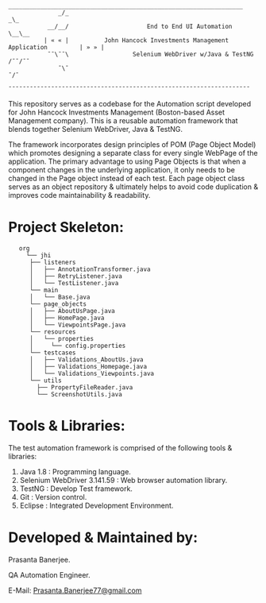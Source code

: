                      __________________________________________________________________
                  _/_                                                                  _\_
               __/__/                      End to End UI Automation                    \__\__
              | « « |          John Hancock Investments Management Application         | » » |
               ¯¯\¯¯\                  Selenium WebDriver w/Java & TestNG              /¯¯/¯¯
                  ¯\¯                                                                  ¯/¯
                    ¯¯¯¯¯¯¯¯¯¯¯¯¯¯¯¯¯¯¯¯¯¯¯¯¯¯¯¯¯¯¯¯¯¯¯¯¯¯¯¯¯¯¯¯¯¯¯¯¯¯¯¯¯¯¯¯¯¯¯¯¯¯¯¯¯¯¯¯
This repository serves as a codebase for the Automation script developed for John Hancock Investments Management (Boston-based Asset Management company).
This is a reusable automation framework that blends together Selenium WebDriver, Java & TestNG.

The framework incorporates design principles of POM (Page Object Model) which promotes designing a separate class for every single WebPage of the application. The primary advantage to using Page Objects is that when a component changes in the underlying application, 
it only needs to be changed in the Page object instead of each test. Each page object class serves as an object repository & ultimately helps to avoid code duplication & improves code maintainability & readability.

Project Skeleton:
===================
```
   org
     └── jhi
	  ├── listeners
	  │   ├── AnnotationTransformer.java
	  │   ├── RetryListener.java
	  │   └── TestListener.java
	  └── main
	  │   └── Base.java
	  └── page_objects
	  │   ├── AboutUsPage.java
	  │   ├── HomePage.java
	  │   └── ViewpointsPage.java
	  └── resources
	  │   └── properties
	  │	    └── config.properties
	  └── testcases
	  │   ├── Validations_AboutUs.java
	  │   ├── Validations_Homepage.java
	  │   └── Validations_Viewpoints.java
	  └── utils
	  	├── PropertyFileReader.java
		└── ScreenshotUtils.java
```
Tools & Libraries:
====================
The test automation framework is comprised of the following tools & libraries:
  1. Java 1.8 : Programming language.
  2. Selenium WebDriver 3.141.59 : Web browser automation library.
  3. TestNG : Develop Test framework.
  4. Git : Version control.
  5. Eclipse : Integrated Development Environment. 

Developed & Maintained by:
============================
  Prasanta Banerjee.
  
  QA Automation Engineer.
  
  E-Mail: Prasanta.Banerjee77@gmail.com
